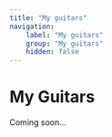 ```yaml
---
title: "My guitars"
navigation:
    label: "My guitars"
    group: "My guitars"
    hidden: false
---
```

# My Guitars
Coming soon...
